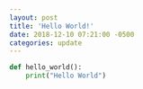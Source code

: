 ```yaml
---
layout: post
title: 'Hello World!'
date: 2018-12-10 07:21:00 -0500
categories: update
---
```


```python
def hello_world():
    print("Hello World")
```